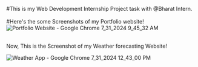 #This is my Web Development Internship Project task with @Bharat Intern. <br><br>
#Here's the some Screenshots of my Portfolio website! <br>
![Portfolio Website - Google Chrome 7_31_2024 9_45_32 AM](https://github.com/user-attachments/assets/de7667c0-ec92-47c2-ba7c-c1ca93d0f43c)


<br>
Now, This is the Screenshot of my Weather forecasting Website! <br>

![Weather App - Google Chrome 7_31_2024 12_43_00 PM](https://github.com/user-attachments/assets/4d529565-e88d-4fbd-b6f6-628bba194f1e)


